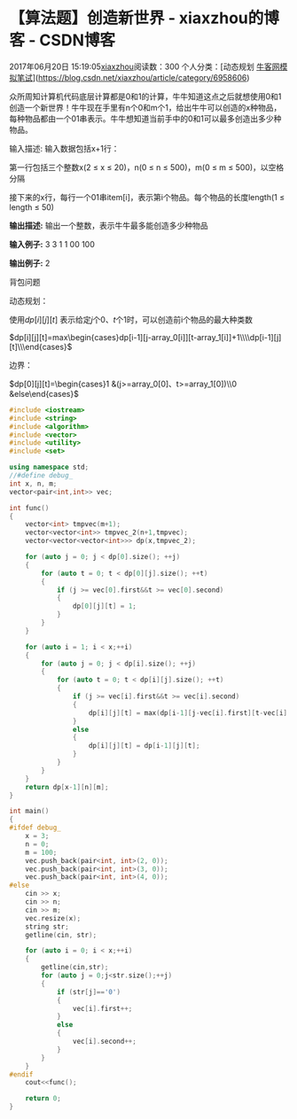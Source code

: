 # 【算法题】创造新世界 - xiaxzhou的博客 - CSDN博客





2017年06月20日 15:19:05[xiaxzhou](https://me.csdn.net/xiaxzhou)阅读数：300
个人分类：[动态规划																[牛客网模拟笔试](https://blog.csdn.net/xiaxzhou/article/category/6980885)](https://blog.csdn.net/xiaxzhou/article/category/6958606)








> 
众所周知计算机代码底层计算都是0和1的计算，牛牛知道这点之后就想使用0和1创造一个新世界！牛牛现在手里有n个0和m个1，给出牛牛可以创造的x种物品，每种物品都由一个01串表示。牛牛想知道当前手中的0和1可以最多创造出多少种物品。 

  输入描述: 输入数据包括x+1行：

第一行包括三个整数x(2 ≤ x ≤ 20)，n(0 ≤ n ≤ 500)，m(0 ≤ m ≤ 500)，以空格分隔

接下来的x行，每行一个01串item[i]，表示第i个物品。每个物品的长度length(1 ≤ length ≤ 50)

**输出描述:** 输出一个整数，表示牛牛最多能创造多少种物品

**输入例子:** 3 3 1 1 00 100

**输出例子:** 2


背包问题

动态规划：

使用$dp[i][j][t]$ 表示给定$j$个0、$t$个1时，可以创造前i个物品的最大种类数 


$dp[i][j][t]=max\begin{cases}dp[i-1][j-array_0[i]][t-array_1[i]]+1\\\\dp[i-1][j][t]\\\end{cases}$

边界：

$dp[0][j][t]=\begin{cases}1 &(j>=array_0[0]、t>=array_1[0])\\0 &else\end{cases}$

```cpp
#include <iostream>
#include <string>
#include <algorithm>
#include <vector>
#include <utility>
#include <set>

using namespace std;
//#define debug_
int x, n, m;
vector<pair<int,int>> vec;

int func()
{
    vector<int> tmpvec(m+1);
    vector<vector<int>> tmpvec_2(n+1,tmpvec);
    vector<vector<vector<int>>> dp(x,tmpvec_2);

    for (auto j = 0; j < dp[0].size(); ++j)
    {
        for (auto t = 0; t < dp[0][j].size(); ++t)
        {
            if (j >= vec[0].first&&t >= vec[0].second)
            {
                dp[0][j][t] = 1;
            }
        }
    }

    for (auto i = 1; i < x;++i)
    {
        for (auto j = 0; j < dp[i].size(); ++j)
        {
            for (auto t = 0; t < dp[i][j].size(); ++t)
            {
                if (j >= vec[i].first&&t >= vec[i].second)
                {
                    dp[i][j][t] = max(dp[i-1][j-vec[i].first][t-vec[i].second]+1,dp[i-1][j][t]);
                }
                else
                {
                    dp[i][j][t] = dp[i-1][j][t];
                }
            }
        }
    }  
    return dp[x-1][n][m];
}

int main()
{
#ifdef debug_
    x = 3;
    n = 0;
    m = 100;
    vec.push_back(pair<int, int>(2, 0));
    vec.push_back(pair<int, int>(3, 0));
    vec.push_back(pair<int, int>(4, 0));
#else
    cin >> x;
    cin >> n;
    cin >> m;
    vec.resize(x);
    string str;
    getline(cin, str);

    for (auto i = 0; i < x;++i)
    {
        getline(cin,str);
        for (auto j = 0;j<str.size();++j)
        {
            if (str[j]=='0')
            {
                vec[i].first++;
            }
            else
            {
                vec[i].second++;
            }
        }
    }
#endif
    cout<<func();

    return 0;
}
```




